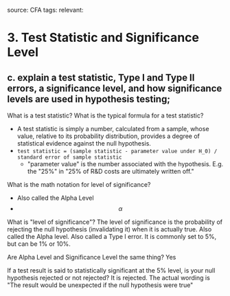 source: CFA
tags: 
relevant: 

# 3. Test Statistic and Significance Level

## c. explain a test statistic, Type I and Type II errors, a significance level, and how significance levels are used in hypothesis testing;

What is a test statistic? What is the typical formula for a test statistic?
- A test statistic is simply a number, calculated from a sample, whose value, relative to its probability distribution, provides a degree of statistical evidence against the null hypothesis.
- `test statistic = (sample statistic - parameter value under H_0) / standard error of sample statistic`
	- "parameter value" is the number associated with the hypothesis. E.g. the "25%" in "25% of R&D costs are ultimately written off."

What is the math notation for level of significance?
- Also called the Alpha Level
- $$\alpha$$

What is "level of significance"?
The level of significance is the probability of rejecting the null hypothesis (invalidating it) when it is actually true. Also called the Alpha level. Also called a Type I error. It is commonly set to 5%, but can be 1% or 10%. 

Are Alpha Level and Significance Level the same thing?
Yes

If a test result is said to statistically significant at the 5% level, is your null hypothesis rejected or not rejected?
It is rejected. The actual wording is "The result would be unexpected if the null hypothesis were true"


